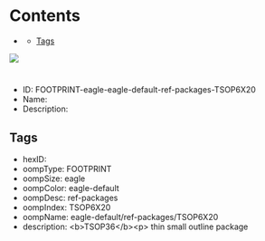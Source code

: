 



Contents
========

* [](#)
	* [Tags](#tags)
  
![][im]
# 

- ID: FOOTPRINT-eagle-eagle-default-ref-packages-TSOP6X20
- Name: 
- Description: 

## Tags

- hexID: 
- oompType: FOOTPRINT
- oompSize: eagle
- oompColor: eagle-default
- oompDesc: ref-packages
- oompIndex: TSOP6X20
- oompName: eagle-default/ref-packages/TSOP6X20
- description: &lt;b&gt;TSOP36&lt;/b&gt;&lt;p&gt;&#xD;
thin small outline package



[im]: image.png
